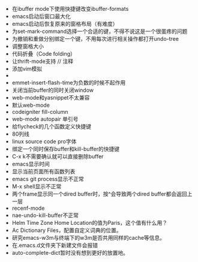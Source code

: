 * 在ibuffer mode下使用快捷键改变ibuffer-formats
* emacs启动后窗口最大化
* emacs启动后恢复原来的窗格布局（有难度）
* 为set-mark-command选择一个合适的键，不得不说这是一个很蛋疼的问题
* 为撤销和重做分别绑定一个键，不用每次进行相关操作都打开undo-tree
* 调整窗格大小
* 代码折叠（Code folding）
* 让thrift-mode支持 // 注释
* 添加vim模拟
* <?php输入的时候回车会补全，想要的想过是换行
* emmet-insert-flash-time为负数的时候不起作用
* 关闭当前buffer的同时关闭window
* web-mode和yasnippet不太兼容
* 默认web-mode
* codeigniter fill-column
* web-mode autopair 单引号
* 给flycheck的几个函数定义快捷键
* 80列线
* linux source code pro字体
* 绑定一个同时保存buffer和kill-buffer的快捷键
* C-x k不需要确认就可以直接删除buffer
* emacs显示时间
* 显示当前页面所有函数列表
* emacs git process显示不正常
* M-x shell显示不正常
* 两个frame显示同一个dired buffer时，按^会导致两个dired buffer都会返回上一层
* recenf-mode
* nae-undo-kill-buffer不正常
* Helm Time Zone Home Location的值为Paris，这个值有什么用？
* Ac Dictionary Files，配置自定义词典的位置。
* 研究emacs-w3m与终端下的w3m是否共用同样的cache等信息。
* 在.emacs.d文件夹下新建文件会报错
* auto-complete-dict暂时没有想到更好的放置地。